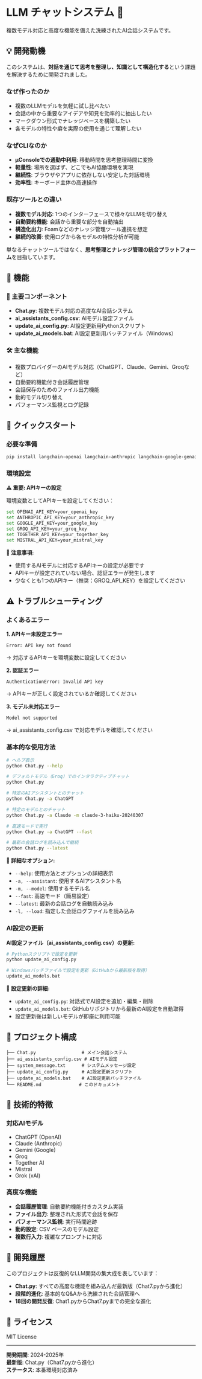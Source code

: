 # LLM チャットシステム 🤖

複数モデル対応と高度な機能を備えた洗練されたAI会話システムです。

## 💡 開発動機

このシステムは、**対話を通じて思考を整理し、知識として構造化する**という課題を解決するために開発されました。

### なぜ作ったのか
- 複数のLLMモデルを気軽に試し比べたい
- 会話の中から重要なアイデアや知見を効率的に抽出したい  
- マークダウン形式でナレッジベースを構築したい
- 各モデルの特性や癖を実際の使用を通じて理解したい

### なぜCLIなのか
- **μConsoleでの通勤中利用**: 移動時間を思考整理時間に変換
- **軽量性**: 場所を選ばず、どこでもAI協働環境を実現
- **継続性**: ブラウザやアプリに依存しない安定した対話環境
- **効率性**: キーボード主体の高速操作

### 既存ツールとの違い
- **複数モデル対応**: 1つのインターフェースで様々なLLMを切り替え
- **自動要約機能**: 会話から重要な部分を自動抽出
- **構造化出力**: Foamなどのナレッジ管理ツール連携を想定
- **継続的改善**: 使用ログから各モデルの特性分析が可能

単なるチャットツールではなく、**思考整理とナレッジ管理の統合プラットフォーム**を目指しています。

## 🌟 機能

### 🔧 主要コンポーネント
- **Chat.py**: 複数モデル対応の高度なAI会話システム
- **ai_assistants_config.csv**: AIモデル設定ファイル
- **update_ai_config.py**: AI設定更新用Pythonスクリプト
- **update_ai_models.bat**: AI設定更新用バッチファイル（Windows）

### 🛠️ 主な機能
- 複数プロバイダーのAIモデル対応（ChatGPT、Claude、Gemini、Groqなど）
- 自動要約機能付き会話履歴管理
- 会話保存のためのファイル出力機能
- 動的モデル切り替え
- パフォーマンス監視とログ記録

## 🚀 クイックスタート

### 必要な準備
```bash
pip install langchain-openai langchain-anthropic langchain-google-genai langchain-groq langchain-together langchain-mistralai
```

### 環境設定

**⚠️ 重要: APIキーの設定**

環境変数としてAPIキーを設定してください：
```bash
set OPENAI_API_KEY=your_openai_key
set ANTHROPIC_API_KEY=your_anthropic_key  
set GOOGLE_API_KEY=your_google_key
set GROQ_API_KEY=your_groq_key
set TOGETHER_API_KEY=your_together_key
set MISTRAL_API_KEY=your_mistral_key
```

**📝 注意事項:**
- 使用するAIモデルに対応するAPIキーの設定が必要です
- APIキーが設定されていない場合、認証エラーが発生します
- 少なくとも1つのAPIキー（推奨：GROQ_API_KEY）を設定してください

## ⚠️ トラブルシューティング

### よくあるエラー

**1. APIキー未設定エラー**
```
Error: API key not found
```
→ 対応するAPIキーを環境変数に設定してください

**2. 認証エラー**
```
AuthenticationError: Invalid API key
```
→ APIキーが正しく設定されているか確認してください

**3. モデル未対応エラー**
```
Model not supported
```
→ ai_assistants_config.csv で対応モデルを確認してください

### 基本的な使用方法
```bash
# ヘルプ表示
python Chat.py --help

# デフォルトモデル（Groq）でのインタラクティブチャット
python Chat.py

# 特定のAIアシスタントとのチャット
python Chat.py -a ChatGPT

# 特定のモデルとのチャット
python Chat.py -a Claude -m claude-3-haiku-20240307

# 高速モードで実行
python Chat.py -a ChatGPT --fast

# 最新の会話ログを読み込んで継続
python Chat.py --latest
```

**📖 詳細なオプション:**
- `--help`: 使用方法とオプションの詳細表示
- `-a, --assistant`: 使用するAIアシスタント名
- `-m, --model`: 使用するモデル名
- `--fast`: 高速モード（簡易設定）
- `--latest`: 最新の会話ログを自動読み込み
- `-l, --load`: 指定した会話ログファイルを読み込み

### AI設定の更新

**AI設定ファイル（ai_assistants_config.csv）の更新:**

```bash
# Pythonスクリプトで設定を更新
python update_ai_config.py

# Windowsバッチファイルで設定を更新（GitHubから最新版を取得）
update_ai_models.bat
```

**📝 設定更新の詳細:**
- `update_ai_config.py`: 対話式でAI設定を追加・編集・削除
- `update_ai_models.bat`: GitHubリポジトリから最新のAI設定を自動取得
- 設定更新後は新しいモデルが即座に利用可能

## 📁 プロジェクト構成

```
├── Chat.py                 # メイン会話システム
├── ai_assistants_config.csv # AIモデル設定
├── system_message.txt      # システムメッセージ設定
├── update_ai_config.py     # AI設定更新スクリプト
├── update_ai_models.bat    # AI設定更新バッチファイル
└── README.md              # このドキュメント
```

## 🔧 技術的特徴

### 対応AIモデル

- ChatGPT (OpenAI)
- Claude (Anthropic)
- Gemini (Google)
- Groq
- Together AI
- Mistral
- Grok (xAI)

### 高度な機能

- **会話履歴管理**: 自動要約機能付きカスタム実装
- **ファイル出力**: 整理された形式で会話を保存
- **パフォーマンス監視**: 実行時間追跡
- **動的設定**: CSV ベースのモデル設定
- **複数行入力**: 複雑なプロンプトに対応

## 🤝 開発履歴

このプロジェクトは反復的なLLM開発の集大成を表しています：

- **Chat.py**: すべての高度な機能を組み込んだ最新版（Chat7.pyから進化）
- **段階的進化**: 基本的なQ&Aから洗練された会話管理へ
- **18回の開発反復**: Chat1.pyからChat7.pyまでの完全な進化

## 📄 ライセンス

MIT License

---

**開発期間**: 2024-2025年  
**最新版**: Chat.py（Chat7.pyから進化）  
**ステータス**: 本番環境対応済み
